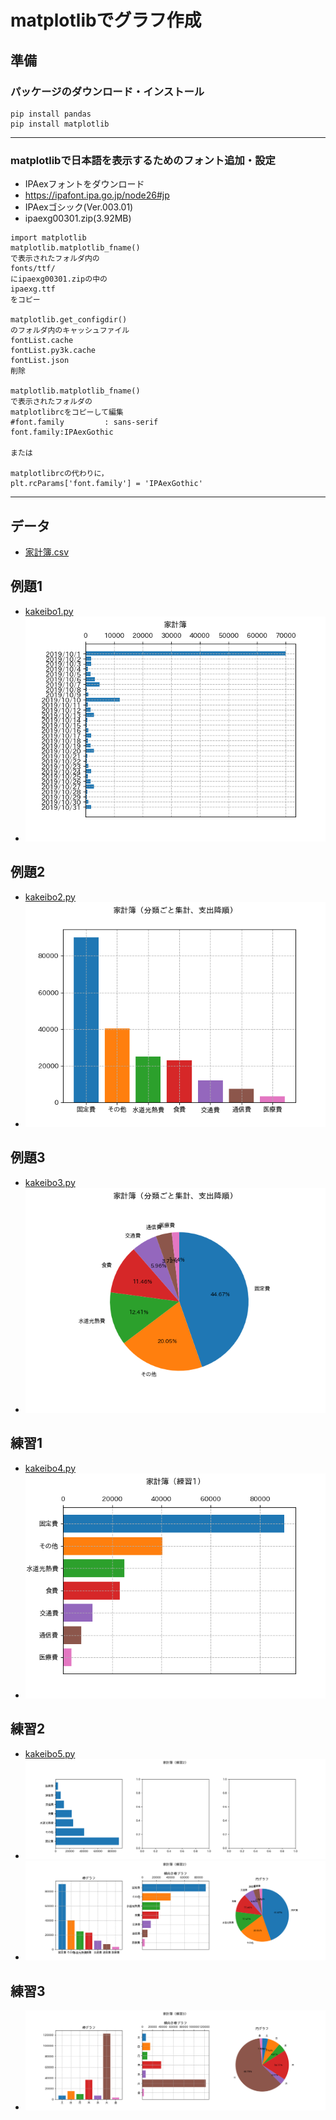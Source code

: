 # matplotlibでグラフ作成
## 準備
### パッケージのダウンロード・インストール
```
pip install pandas
pip install matplotlib
```
---
### matplotlibで日本語を表示するためのフォント追加・設定
- IPAexフォントをダウンロード
- https://ipafont.ipa.go.jp/node26#jp
- IPAexゴシック(Ver.003.01)
- ipaexg00301.zip(3.92MB)
```
import matplotlib
matplotlib.matplotlib_fname()
で表示されたフォルダ内の
fonts/ttf/
にipaexg00301.zipの中の
ipaexg.ttf
をコピー

matplotlib.get_configdir()
のフォルダ内のキャッシュファイル
fontList.cache
fontList.py3k.cache
fontList.json
削除

matplotlib.matplotlib_fname()
で表示されたフォルダの
matplotlibrcをコピーして編集
#font.family         : sans-serif
font.family:IPAexGothic

または

matplotlibrcの代わりに，
plt.rcParams['font.family'] = 'IPAexGothic'
```

---
## データ
- [家計簿.csv](/家計簿.csv)
## 例題1
- [kakeibo1.py](/kakeibo1.py)
- ![fig1](/家計簿_fig1.png)
## 例題2
- [kakeibo2.py](/kakeibo2.py)
- ![fig2](/家計簿_fig2.png)
## 例題3
- [kakeibo3.py](/kakeibo3.py)
- ![fig3](/家計簿_fig3.png)
## 練習1
- [kakeibo4.py](/kakeibo4.py)
- ![fig4](/家計簿_fig4.png)
## 練習2
- [kakeibo5.py](/kakeibo5.py)
- ![fig5](/家計簿_fig5.png)
- ![fig5a](/家計簿_fig5a.png)
## 練習3
- ![fig6](/家計簿_fig6.png)
